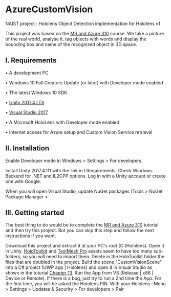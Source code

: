 # AzureCustomVision
NAIST project : Hololens Object Detection implementation for Hololens v1

This project was based on the [MR and Azure 310](https://docs.microsoft.com/en-us/windows/mixed-reality/mr-azure-310) course.
We take a picture of the real world, analyse it, tag objects with words and display the bounding box and name of the recognized object in 3D space.

## I.	Requirements

•	A development PC

•	Windows 10 Fall Creators Update (or later) with Developer mode enabled

•	The latest Windows 10 SDK

•	[Unity 2017.4 LTS](https://unity3d.com/get-unity/download/archive)

•	[Visual Studio 2017](https://visualstudio.microsoft.com/downloads/)

•	A Microsoft HoloLens with Developer mode enabled

•	Internet access for Azure setup and Custom Vision Service retrieval


## II. Installation

Enable Developer mode in Windows > Settings > For developers.

Install Unity 2017.4.1f1 with the link in I.Requirements.
Check Windows Backend for .NET and IL2CPP options.
Log in with a Unity account or create one with Google.

When you will open Visual Studio, update NuGet packages (Tools > NuGet Package Manager > 

## III. Getting started

The best thing to do would be to complete the [MR and Azure 310](https://docs.microsoft.com/en-us/windows/mixed-reality/mr-azure-310) tutorial and then try this project. But you can skip this step and follow the next instructions if you want.

Download this project and extract it at your PC's root (C:\Hololens\). Open it in Unity.
[HoloToolkit](https://github.com/Microsoft/MixedRealityToolkit-Unity/releases/tag/2017.4.3.0) and [TextMesh Pro](https://assetstore.unity.com/packages/essentials/beta-projects/textmesh-pro-84126) assets seem to have too many sub-folders, so you will need to import them. Delete in the HoloToolkit folder the files that are doubled in the project.
Build the scene "CustomVisionScene" into a C# project (UWP app | Hololens) and open it in Visual Studio as shown in the tutorial [Chapter 13](https://docs.microsoft.com/en-us/windows/mixed-reality/mr-azure-310#chapter-13---build-the-uwp-solution-and-sideload-your-application).
Run the App from VS (Release | x86 | Device or Remote). If there is a bug, just try to run a 2nd time the App.
For the first time, you will be asked the Hololens PIN. With your Hololens : Menu > Settings > Updates & Security > For developers > Pair 
